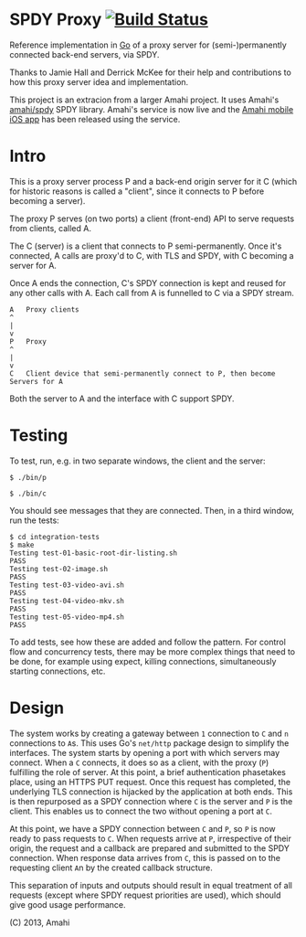 SPDY Proxy [![Build Status](https://travis-ci.org/amahi/spdy-proxy.png?branch=master)](https://travis-ci.org/amahi/spdy-proxy)
==========

Reference implementation in [Go](http://golang.org/) of a proxy server for (semi-)permanently connected back-end servers, via SPDY.

Thanks to Jamie Hall and Derrick McKee for their help and contributions to how this proxy server idea and implementation.

This project is an extracion from a larger Amahi project. It uses Amahi's [amahi/spdy](https://github.com/amahi/spdy/) SPDY library. Amahi's service is now live and the [Amahi mobile iOS app](https://www.amahi.org/ios) has been released using the service.

Intro
=====

This is a proxy server process P and a back-end origin server for it C (which for historic reasons is called a "client", since it connects to P before becoming a server).

The proxy P serves (on two ports) a client (front-end) API to serve requests from clients, called A.

The C (server) is a client that connects to P semi-permanently. Once it's connected, A calls are proxy'd to C, with TLS and SPDY, with C becoming a server for A. 

Once A ends the connection, C's SPDY connection is kept and reused for any other calls with A. Each call from A is funnelled to C via a SPDY stream.

	A	Proxy clients
	^
	|
	v
	P	Proxy
	^
	|
	v
	C	Client device that semi-permanently connect to P, then become Servers for A

Both the server to A and the interface with C support SPDY.

Testing
=======

To test, run, e.g. in two separate windows, the client and the server:

    $ ./bin/p
    
    $ ./bin/c
    
You should see messages that they are connected. Then, in a third window, run the tests:

    $ cd integration-tests
    $ make
    Testing test-01-basic-root-dir-listing.sh
    PASS
    Testing test-02-image.sh
    PASS
    Testing test-03-video-avi.sh
    PASS
    Testing test-04-video-mkv.sh
    PASS
    Testing test-05-video-mp4.sh
    PASS
    
To add tests, see how these are added and follow the pattern. For control flow and concurrency tests, there may be more complex things that need to be done, for example using expect, killing connections, simultaneously starting connections, etc.

Design
======

The system works by creating a gateway between `1` connection to `C` and `n` connections to `A`s.
This uses Go's `net/http` package design to simplify the interfaces. The system starts by opening
a port with which servers may connect. When a `C` connects, it does so as a client, with the proxy
(`P`) fulfilling the role of server. At this point, a brief authentication phasetakes place, using
an HTTPS PUT request. Once this request has completed, the underlying TLS connection is hijacked
by the application at both ends. This is then repurposed as a SPDY connection where `C` is the
server and `P` is the client. This enables us to connect the two without opening a port at `C`.

At this point, we have a SPDY connection between `C` and `P`, so `P` is now ready to pass requests to `C`.
When requests arrive at `P`, irrespective of their origin, the request and a callback are prepared
and submitted to the SPDY connection. When response data arrives from `C`, this is passed on to the
requesting client `A`n by the created callback structure.

This separation of inputs and outputs should result in equal treatment of all requests (except where
SPDY request priorities are used), which should give good usage performance.

(C) 2013, Amahi
